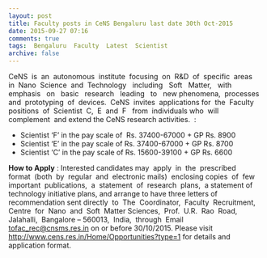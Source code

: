 ```yaml
---
layout: post
title: Faculty posts in CeNS Bengaluru last date 30th Oct-2015   
date: 2015-09-27 07:16
comments: true
tags:  Bengaluru  Faculty  Latest  Scientist 
archive: false
---
```

CeNS  is  an  autonomous  institute  focusing  on  R&D  of  specific  areas  in  Nano  Science  and  Technology   including   Soft   Matter,   with   emphasis   on   basic   research   leading   to   new phenomena,  processes  and  prototyping  of  devices.  CeNS  invites  applications for  the  Faculty  positions  of  Scientist  C,  E  and  F   from  individuals who  will  complement  and extend the CeNS research activities.  :

- Scientist ‘F’ in the pay scale of  Rs. 37400-67000 + GP Rs. 8900  
- Scientist ‘E’ in the pay scale of Rs. 37400-67000 + GP Rs. 8700 
- Scientist ‘C’ in the pay scale of Rs. 15600-39100 + GP Rs. 6600 

**How to Apply** : Interested candidates may  apply  in  the  prescribed  format  (both  by  regular  and  electronic mails)  enclosing copies  of  few important  publications,  a  statement  of  research  plans,  a statement of technology initiative plans, and arrange to have three letters of recommendation sent directly  to  The  Coordinator,  Faculty  Recruitment,  Centre  for  Nano  and  Soft  Matter Sciences,  Prof.  U.R.  Rao  Road,  Jalahalli,  Bangalore – 560013,  India,  through  Email  tofac_rec@cnsms.res.in on or before 30/10/2015. 
Please visit <http://www.cens.res.in/Home/Opportunities?type=1> for details and application format.
